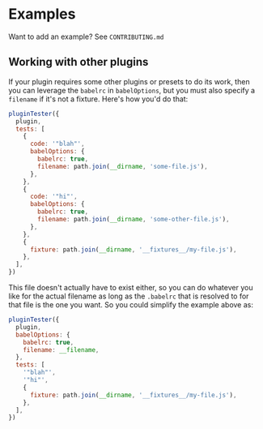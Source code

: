 # Examples

Want to add an example? See `CONTRIBUTING.md`

## Working with other plugins

If your plugin requires some other plugins or presets to do its work, then you
can leverage the `babelrc` in `babelOptions`, but you must also specify a
`filename` if it's not a fixture. Here's how you'd do that:

```javascript
pluginTester({
  plugin,
  tests: [
    {
      code: '"blah"',
      babelOptions: {
        babelrc: true,
        filename: path.join(__dirname, 'some-file.js'),
      },
    },
    {
      code: '"hi"',
      babelOptions: {
        babelrc: true,
        filename: path.join(__dirname, 'some-other-file.js'),
      },
    },
    {
      fixture: path.join(__dirname, '__fixtures__/my-file.js'),
    },
  ],
})
```

This file doesn't actually have to exist either, so you can do whatever you like
for the actual filename as long as the `.babelrc` that is resolved to for that
file is the one you want. So you could simplify the example above as:

```javascript
pluginTester({
  plugin,
  babelOptions: {
    babelrc: true,
    filename: __filename,
  },
  tests: [
    '"blah"',
    '"hi"',
    {
      fixture: path.join(__dirname, '__fixtures__/my-file.js'),
    },
  ],
})
```
